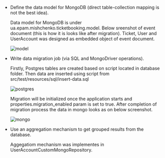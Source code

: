 - Define the data model for MongoDB (direct table-collection mapping is not the best idea).
  
  Data model for MongoDB is under ua.epam.mishchenko.ticketbooking.model. Below sreenshot of event document (this is how it is looks like after migration). Ticket, User and UserAccount was designed as embedded object of event document.

  ![model](https://github.com/user-attachments/assets/2bb2ebf8-ac93-46e1-81f1-e00c6f7ae65e)

  
- Write data migration job (via SQL and MongoDriver operations).
  
  Firstly, Postgres tables are created based on script located in database folder. Then data are inserted using script from src/test/resources/sql/insert-data.sql

  ![postgres](https://github.com/user-attachments/assets/38d352f6-2ac3-408b-81bd-d3e2212db8cf)

  Migration will be initialized once the application starts and properties.migration_enabled param is set to true.
  After completion of migration process the data in mongo looks as on below screenshot.
  
  ![mongo](https://github.com/user-attachments/assets/2f9376d0-2a3b-489f-96e9-2be023d67b58)

- Use an aggregation mechanism to get grouped results from the database.

  Aggegatiom mechanism was implementes in UserAccountCustomMongoRepository.
